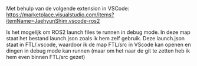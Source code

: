 Met behulp van de volgende extension in VSCode:
https://marketplace.visualstudio.com/items?itemName=JaehyunShim.vscode-ros2

Is het mogelijk om ROS2 launch files te runnen in debug mode. In deze map staat het bestand launch.json zoals ik hem zelf gebruik. 
Deze launch.json staat in FTL/.vscode, waardoor ik de map FTL/src in VScode kan openen en dingen in debug mode kan runnen (maar om het naar de git te zetten heb ik hem even binnen FTL/src gezet)

